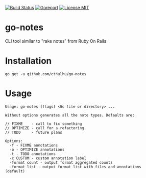 [![Build Status](https://travis-ci.org/cthulhu/go-notes.svg?branch=master)](https://travis-ci.org/cthulhu/go-notes)  [![Goreport](https://goreportcard.com/badge/github.com/cthulhu/go-notes)](https://goreportcard.com/report/github.com/cthulhu/go-notes) [![License MIT](https://img.shields.io/badge/license-MIT-blue.svg)](https://raw.githubusercontent.com/cthulhu/go-notes/master/LICENSE)

# go-notes
CLI tool similar to "rake notes" from Ruby On Rails

# Installation

    go get -u github.com/cthulhu/go-notes

# Usage

    Usage: go-notes [flags] <Go file or directory> ...

    Without options generates all the note types. Defaults are:

    // FIXME    - call to fix something
    // OPTIMIZE - call for a refactoring
    // TODO     - future plans

    Options:
      -f - FIXME annotations
      -o - OPTIMIZE annotations
      -t - TODO annotations
      -c CUSTOM - custom annotation label
      -format count - output format aggregated counts
      -format list - output format list with files and annotations (default)
